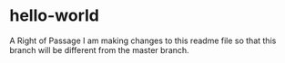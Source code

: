 # hello-world
A Right of Passage
I am making changes to this readme file so that this branch will be different from the master branch.
